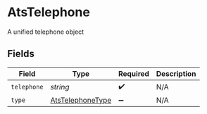 # AtsTelephone

A unified telephone object


## Fields

| Field                                                       | Type                                                        | Required                                                    | Description                                                 |
| ----------------------------------------------------------- | ----------------------------------------------------------- | ----------------------------------------------------------- | ----------------------------------------------------------- |
| `telephone`                                                 | *string*                                                    | :heavy_check_mark:                                          | N/A                                                         |
| `type`                                                      | [AtsTelephoneType](../../models/shared/atstelephonetype.md) | :heavy_minus_sign:                                          | N/A                                                         |